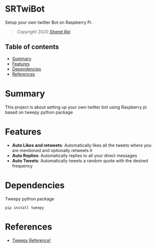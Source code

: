 # SRTwiBot

Setup your own twitter Bot on Raspberry Pi.

> *Copyright 2020 [Sharat Raj](https://s-raj.in)*

## Table of contents
- [Summary](#Summary)
- [Features](#Features)
- [Dependencies](#Dependencies)
- [References](#References)

# Summary
This project is about setting up your own twitter bot using Raspberry pi based on tweepy python package

# Features
- **Auto Likes and retweets**: Automatically likes all the tweets where you are mentioned and optionally retweets it
- **Auto Replies**: Automatically replies to all your direct messages
- **Auto Tweets**: Automatically tweets a random quote with the desired frequency

# Dependencies

Tweepy python package
```
pip install tweepy
```

# References
- [Tweepy Reference!](http://docs.tweepy.org/en/latest/api.html)
